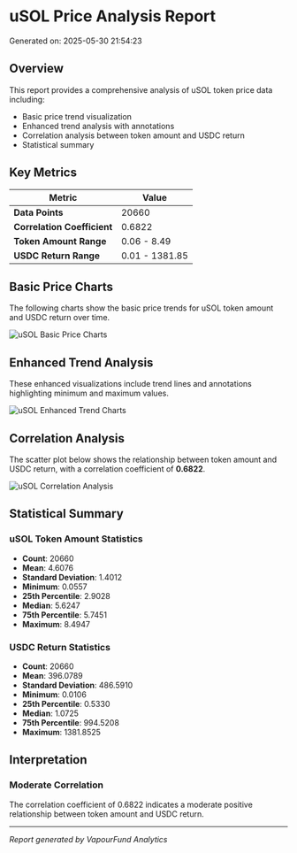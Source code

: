 # uSOL Price Analysis Report

Generated on: 2025-05-30 21:54:23

## Overview

This report provides a comprehensive analysis of uSOL token price data including:
- Basic price trend visualization
- Enhanced trend analysis with annotations
- Correlation analysis between token amount and USDC return
- Statistical summary

## Key Metrics

| Metric | Value |
|--------|-------|
| **Data Points** | 20660 |
| **Correlation Coefficient** | 0.6822 |
| **Token Amount Range** | 0.06 - 8.49 |
| **USDC Return Range** | 0.01 - 1381.85 |

## Basic Price Charts

The following charts show the basic price trends for uSOL token amount and USDC return over time.

![uSOL Basic Price Charts](https://raw.githubusercontent.com/elcolie/weekly_analysis_2/main/chart_images/uSOL_price_charts.png)

## Enhanced Trend Analysis

These enhanced visualizations include trend lines and annotations highlighting minimum and maximum values.

![uSOL Enhanced Trend Charts](https://raw.githubusercontent.com/elcolie/weekly_analysis_2/main/chart_images/uSOL_price_charts_with_trend.png)

## Correlation Analysis

The scatter plot below shows the relationship between token amount and USDC return, with a correlation coefficient of **0.6822**.

![uSOL Correlation Analysis](https://raw.githubusercontent.com/elcolie/weekly_analysis_2/main/chart_images/uSOL_relationship_chart.png)

## Statistical Summary

### uSOL Token Amount Statistics
- **Count**: 20660
- **Mean**: 4.6076
- **Standard Deviation**: 1.4012
- **Minimum**: 0.0557
- **25th Percentile**: 2.9028
- **Median**: 5.6247
- **75th Percentile**: 5.7451
- **Maximum**: 8.4947

### USDC Return Statistics
- **Count**: 20660
- **Mean**: 396.0789
- **Standard Deviation**: 486.5910
- **Minimum**: 0.0106
- **25th Percentile**: 0.5330
- **Median**: 1.0725
- **75th Percentile**: 994.5208
- **Maximum**: 1381.8525

## Interpretation

### Moderate Correlation

The correlation coefficient of 0.6822 indicates a moderate positive relationship between token amount and USDC return.

---

*Report generated by VapourFund Analytics*

